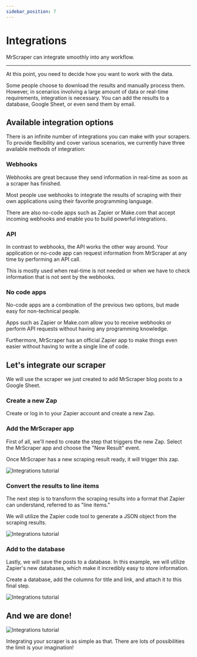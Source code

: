 ```yaml
---
sidebar_position: 7
---
```


# Integrations

MrScraper can integrate smoothly into any workflow.

---

At this point, you need to decide how you want to work with the data.

Some people choose to download the results and manually process them. However, in scenarios involving a large amount of data or real-time requirements, integration is necessary. You can add the results to a database, Google Sheet, or even send them by email.

## Available integration options

There is an infinite number of integrations you can make with your scrapers. To provide flexibility and cover various scenarios, we currently have three available methods of integration:

### Webhooks

Webhooks are great because they send information in real-time as soon as a scraper has finished.

Most people use webhooks to integrate the results of scraping with their own applications using their favorite programming language.

There are also no-code apps such as Zapier or Make.com that accept incoming webhooks and enable you to build powerful integrations.

### API

In contrast to webhooks, the API works the other way around. Your application or no-code app can request information from MrScraper at any time by performing an API call.

This is mostly used when real-time is not needed or when we have to check information that is not sent by the webhooks.

### No code apps

No-code apps are a combination of the previous two options, but made easy for non-technical people.

Apps such as Zapier or Make.com allow you to receive webhooks or perform API requests without having any programming knowledge.

Furthermore, MrScraper has an official Zapier app to make things even easier without having to write a single line of code.

## Let's integrate our scraper

We will use the scraper we just created to add MrScraper blog posts to a Google Sheet.

### Create a new Zap

Create or log in to your Zapier account and create a new Zap.

### Add the MrScraper app

First of all, we'll need to create the step that triggers the new Zap. Select the MrScraper app and choose the "New Result" event.

Once MrScraper has a new scraping result ready, it will trigger this zap.

![Integrations tutorial](/img/integrations1.png)

### Convert the results to line items

The next step is to transform the scraping results into a format that Zapier can understand, referred to as "line items."

We will utilize the Zapier code tool to generate a JSON object from the scraping results.

![Integrations tutorial](/img/integrations2.png)

### Add to the database

Lastly, we will save the posts to a database. In this example, we will utilize Zapier's new databases, which make it incredibly easy to store information.

Create a database, add the columns for title and link, and attach it to this final step.

![Integrations tutorial](/img/integrations3.png)

## And we are done!

![Integrations tutorial](/img/integrations4.png)

Integrating your scraper is as simple as that. There are lots of possibilities the limit is your imagination!
